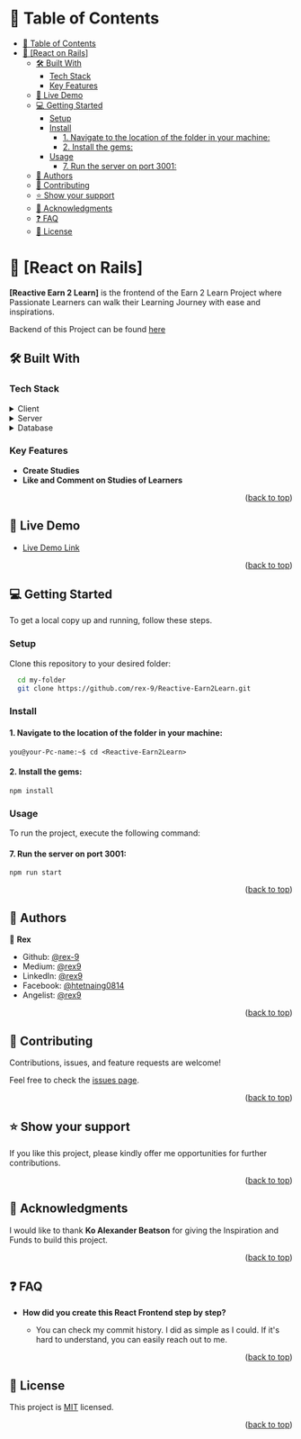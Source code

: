 <a name="readme-top"></a>

# 📗 Table of Contents

- [📗 Table of Contents](#-table-of-contents)
- [📖 \[React on Rails\] ](#-react-on-rails-)
  - [🛠 Built With ](#-built-with-)
    - [Tech Stack ](#tech-stack-)
    - [Key Features ](#key-features-)
  - [🚀 Live Demo ](#-live-demo-)
  - [💻 Getting Started ](#-getting-started-)
    - [Setup](#setup)
    - [Install](#install)
      - [1. Navigate to the location of the folder in your machine:](#1-navigate-to-the-location-of-the-folder-in-your-machine)
      - [2. Install the gems:](#2-install-the-gems)
    - [Usage](#usage)
      - [7. Run the server on port 3001:](#7-run-the-server-on-port-3001)
  - [👥 Authors ](#-authors-)
  - [🤝 Contributing ](#-contributing-)
  - [⭐️ Show your support ](#️-show-your-support-)
  - [🙏 Acknowledgments ](#-acknowledgments-)
  - [❓ FAQ ](#-faq-)
  - [📝 License ](#-license-)

# 📖 [React on Rails] <a name="about-project"></a>

**[Reactive Earn 2 Learn]** is the frontend of the Earn 2 Learn Project where Passionate Learners can walk their Learning Journey with ease and inspirations.

Backend of this Project can be found [here](https://github.com/rex-9/Earn2Learn-on-Rails)

## 🛠 Built With <a name="built-with"></a>

### Tech Stack <a name="tech-stack"></a>

<details>
  <summary>Client</summary>
  <ul>
    <li>
      <a href="https://reactjs.org/">React.js</a>
      <a href="https://redux.js.org/">Redux.js</a>
    </li>
  </ul>
</details>

<details>
  <summary>Server</summary>
  <ul>
    <li><a href="https://rubyonrails.org/">Ruby on Rails</a></li>
  </ul>
</details>

<details>
<summary>Database</summary>
  <ul>
    <li><a href="https://www.postgresql.org/">PostgreSQL</a></li>
  </ul>
</details>

### Key Features <a name="key-features"></a>

- **Create Studies**
- **Like and Comment on Studies of Learners**

<p align="right">(<a href="#readme-top">back to top</a>)</p>

## 🚀 Live Demo <a name="live-demo"></a>

- [Live Demo Link](https://earn2learn.vercel.app/)

<p align="right">(<a href="#readme-top">back to top</a>)</p>

## 💻 Getting Started <a name="getting-started"></a>

To get a local copy up and running, follow these steps.

### Setup

Clone this repository to your desired folder:

```sh
  cd my-folder
  git clone https://github.com/rex-9/Reactive-Earn2Learn.git
```

### Install

#### 1. Navigate to the location of the folder in your machine:

```
you@your-Pc-name:~$ cd <Reactive-Earn2Learn>
```

#### 2. Install the gems:

```
npm install
```

### Usage

To run the project, execute the following command:

#### 7. Run the server on port 3001:

```
npm run start
```

<p align="right">(<a href="#readme-top">back to top</a>)</p>

## 👥 Authors <a name="authors"></a>

👤 **Rex**

- Github: [@rex-9](https://github.com/rex-9/)
- Medium: [@rex9](https://medium.com/rex9/)
- LinkedIn: [@rex9](https://www.linkedin.com/in/rex9/)
- Facebook: [@htetnaing0814](https://www.facebook.com/htetnaing0814)
- Angelist: [@rex9](https://angel.co/u/rex9)

<p align="right">(<a href="#readme-top">back to top</a>)</p>

## 🤝 Contributing <a name="contributing"></a>

Contributions, issues, and feature requests are welcome!

Feel free to check the [issues page](../../issues/).

<p align="right">(<a href="#readme-top">back to top</a>)</p>

## ⭐️ Show your support <a name="support"></a>

If you like this project, please kindly offer me opportunities for further contributions.

<p align="right">(<a href="#readme-top">back to top</a>)</p>

## 🙏 Acknowledgments <a name="acknowledgements"></a>

I would like to thank **Ko Alexander Beatson** for giving the Inspiration and Funds to build this project.

<p align="right">(<a href="#readme-top">back to top</a>)</p>

## ❓ FAQ <a name="faq"></a>

- **How did you create this React Frontend step by step?**

  - You can check my commit history. I did as simple as I could. If it's hard to understand, you can easily reach out to me.

<p align="right">(<a href="#readme-top">back to top</a>)</p>

## 📝 License <a name="license"></a>

This project is [MIT](./LICENSE) licensed.

<p align="right">(<a href="#readme-top">back to top</a>)</p>
